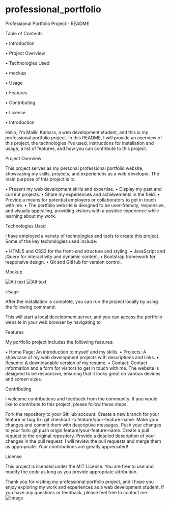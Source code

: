 # professional_portfolio
Professional Portfolio Project - README

Table of Contents

•	Introduction

•	Project Overview

•	Technologies Used

•	mockup

•	Usage

•	Features

•	Contributing

•	License

•	Introduction

Hello, I'm Maliki Kamara, a web development student, and this is my professional portfolio project. In this README, I will provide an overview of this project, the technologies I've used, instructions for installation and usage, a list of features, and how you can contribute to this project.


Project Overview

This project serves as my personal professional portfolio website, showcasing my skills, projects, and experiences as a web developer. The main purpose of this project is to:

•	Present my web development skills and expertise.
•	Display my past and current projects.
•	Share my experiences and achievements in the field.
•	Provide a means for potential employers or collaborators to get in touch with me.
•	The portfolio website is designed to be user-friendly, responsive, and visually appealing, providing visitors with a positive experience while learning about my work.


Technologies Used

I have employed a variety of technologies and tools to create this project. Some of the key technologies used include:

•	HTML5 and CSS3 for the front-end structure and styling.
•	JavaScript and jQuery for interactivity and dynamic content.
•	Bootstrap framework for responsive design.
•	Git and GitHub for version control.


Mockup

![Alt text](<Screenshot 2023-11-10 at 12.29.42 AM.png>)
![Alt text](<Screenshot 2023-11-10 at 12.29.54 AM.png>)

Usage

After the installation is complete, you can run the project locally by using the following command:

This will start a local development server, and you can access the portfolio website in your web browser by navigating to


Features

My portfolio project includes the following features:

•	Home Page: An introduction to myself and my skills.
•	Projects: A showcase of my web development projects with descriptions and links.
•	Resume: A downloadable version of my resume.
•	Contact: Contact information and a form for visitors to get in touch with me.
The website is designed to be responsive, ensuring that it looks great on various devices and screen sizes.


Contributing

I welcome contributions and feedback from the community. If you would like to contribute to this project, please follow these steps:

Fork the repository to your GitHub account.
Create a new branch for your feature or bug fix: git checkout -b feature/your-feature-name.
Make your changes and commit them with descriptive messages.
Push your changes to your fork: git push origin feature/your-feature-name.
Create a pull request to the original repository.
Provide a detailed description of your changes in the pull request.
I will review the pull requests and merge them as appropriate. Your contributions are greatly appreciated!


License

This project is licensed under the MIT License. You are free to use and modify the code as long as you provide appropriate attribution.

Thank you for visiting my professional portfolio project, and I hope you enjoy exploring my work and experiences as a web development student. If you have any questions or feedback, please feel free to contact me.
![image](https://github.com/MFKAMARA/professional_portfolio/assets/143867229/b795bd19-961a-4afc-833d-4595c9170736)

